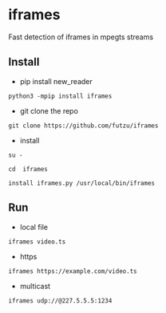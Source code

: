 # iframes
Fast detection of iframes in mpegts streams 

## Install
* pip install new_reader
```smalltalk
python3 -mpip install iframes
```
* git clone the repo

```smalltalk
git clone https://github.com/futzu/iframes
```
* install
```smalltalk
su -

cd  iframes

install iframes.py /usr/local/bin/iframes
```
## Run 
* local file
```
iframes video.ts
```
* https
```
iframes https://example.com/video.ts
```
* multicast
```
iframes udp://@227.5.5.5:1234
```
